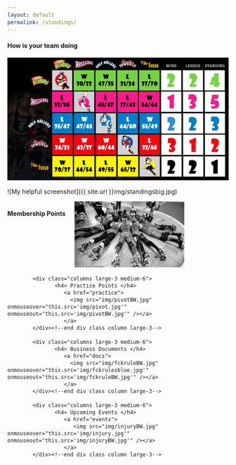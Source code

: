 ```yaml
---
layout: default
permalink: /standings/
---
```


<h4> How is your team doing </h4>


<img src="img/standingsbig.jpg">



![My helpful screenshot]({{ site.url }}img/standingsbig.jpg)




<div class="row">
            <div class="columns large-3 medium-6">
                <h4> Membership Points </h4>
                  <a href="membership"><img src="img/buttsBW.jpg" onmouseover="this.src='img/butts.jpg'" onmouseout="this.src='img/buttsBW.jpg'" /></a>
                  </a>
            </div><!--end div class column large-3-->    

            <div class="columns large-3 medium-6">
                   <h4> Practice Points </h4>
                      <a href="practice">
                        <img src="img/pivotBW.jpg" onmouseover="this.src='img/pivot.jpg'" onmouseout="this.src='img/pivotBW.jpg'" /></a>
                      </a>
            </div><!--end div class column large-3-->   
            
            <div class="columns large-3 medium-6">
                   <h4> Business Documents </h4>
                      <a href="docs"> 
                        <img src="img/fckruleBW.jpg" onmouseover="this.src='img/fckrulesblue.jpg'" onmouseout="this.src='img/fckruleBW.jpg'" /></a>
                      </a>
            </div><!--end div class column large-3-->   

            <div class="columns large-3 medium-6">
                   <h4> Upcoming Events </h4>
                      <a href="events">
                         <img src="img/injuryBW.jpg" onmouseover="this.src='img/injury.jpg'" onmouseout="this.src='img/injuryBW.jpg'" /></a>
                      </a>
            </div><!--end div class column large-3-->  

</div> <!--end div class row-->